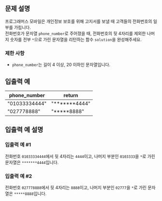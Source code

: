 ## 문제 설명

프로그래머스 모바일은 개인정보 보호를 위해 고지서를 보낼 때 고객들의 전화번호의 일부를 가립니다.  
전화번호가 문자열 `phone_number`로 주어졌을 때, 전화번호의 뒷 4자리를 제외한 나머지 숫자를 전부 `*`으로 가린 문자열을 리턴하는 함수 `solution`을 완성해주세요.

### 제한 사항
- `phone_number`는 길이 4 이상, 20 이하인 문자열입니다.

## 입출력 예

| phone_number     | return         |
|------------------|----------------|
| "01033334444"    | "*******4444"  |
| "027778888"      | "*****8888"    |

## 입출력 예 설명

### 입출력 예 #1
전화번호 `01033334444`에서 뒷 4자리는 `4444`이고, 나머지 부분인 `0103333`을 `*`로 가린 문자열은 `*******4444`입니다.

### 입출력 예 #2
전화번호 `027778888`에서 뒷 4자리는 `8888`이고, 나머지 부분인 `02777`을 `*`로 가린 문자열은 `*****8888`입니다.
